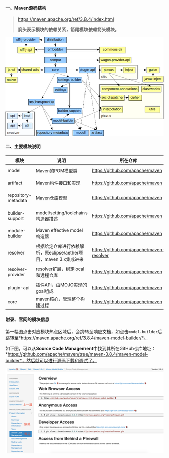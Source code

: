 #### 一、Maven源码结构

> https://maven.apache.org/ref/3.8.4/index.html
>
> **箭头表示模块的依赖关系，箭尾模块依赖箭头模块。**

![img](../../src/main/resources/picture/maven-deps.png)

#### 二、主要模块说明

| 模块                | 说明                                                         | 所在仓库                                 | 目录                      |
| ------------------- | ------------------------------------------------------------ | ---------------------------------------- | ------------------------- |
| model               | Maven的POM模型类                                             | https://github.com/apache/maven          | maven-model               |
| artifact            | Maven构件接口和实现                                          | https://github.com/apache/maven          | maven-artifact            |
| repository-metadata | Maven仓库模型                                                | https://github.com/apache/maven          | maven-repository-metadata |
| builder-support     | model/setting/toolchains构造器描述                           | https://github.com/apache/maven          | maven-builder-support     |
| module-builder      | Maven effective model构造器                                  | https://github.com/apache/maven          | maven-model-builder       |
| resolver            | 根据给定仓库进行依赖解析，原eclipse/aether项目，maven 3.x集成进来 | https://github.com/apache/maven-resolver | maven-resolver-1.7.3      |
| resolver-provider   | resolver扩展，绑定local和远程仓库                            | https://github.com/apache/maven          | maven-resolver-provider   |
| plugin-api          | 插件API，由MOJO实现的goal组成                                | https://github.com/apache/maven          | maven-plugin-api          |
| core                | maven核心，管理整个构建过程                                  | https://github.com/apache/maven          | maven-core                |

#### 附录、官网的模块信息

第一幅图点击对应模块热点区域后，会跳转至响应文档，如点击`model-builder`后跳转至*https://maven.apache.org/ref/3.8.4/maven-model-builder/*。

如下图，可以从**Source Code Management**中找到其所在GitHub仓库地址：*https://github.com/apache/maven/tree/maven-3.8.4/maven-model-builder*，然后就可以进行源码下载和调试了。

![image-20220122101513471](../../src/main/resources/picture/image-20220122101513471.png)